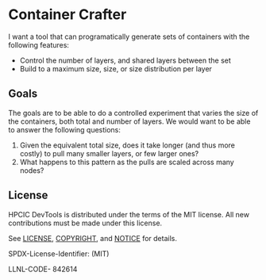# Container Crafter

I want a tool that can programatically generate sets of containers with the following features:

- Control the number of layers, and shared layers between the set
- Build to a maximum size, size, or size distribution per layer

## Goals

The goals are to be able to do a controlled experiment that varies the size of the containers, both total and number of layers. We would want to be able to answer the following questions:

1. Given the equivalent total size, does it take longer (and thus more costly) to pull many smaller layers, or few larger ones?
2. What happens to this pattern as the pulls are scaled across many nodes?

## License

HPCIC DevTools is distributed under the terms of the MIT license.
All new contributions must be made under this license.

See [LICENSE](https://github.com/converged-computing/cloud-select/blob/main/LICENSE),
[COPYRIGHT](https://github.com/converged-computing/cloud-select/blob/main/COPYRIGHT), and
[NOTICE](https://github.com/converged-computing/cloud-select/blob/main/NOTICE) for details.

SPDX-License-Identifier: (MIT)

LLNL-CODE- 842614
